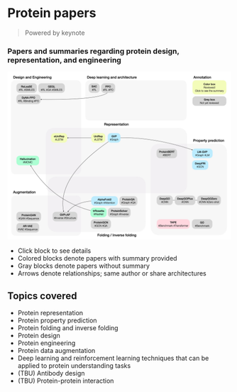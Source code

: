 # Protein papers
> Powered by keynote

### Papers and summaries regarding protein design, representation, and engineering
![thumbnail](images/thumbnail.jpeg)
- Click block to see details
- Colored blocks denote papers with summary provided
- Gray blocks denote papers without summary
- Arrows denote relationships; same author or share architectures
## Topics covered
- Protein representation
- Protein property prediction
- Protein folding and inverse folding
- Protein design
- Protein engineering
- Protein data augmentation
- Deep learning and reinforcement learning techniques that can be applied to protein understanding tasks
- (TBU) Antibody design
- (TBU) Protein-protein interaction

